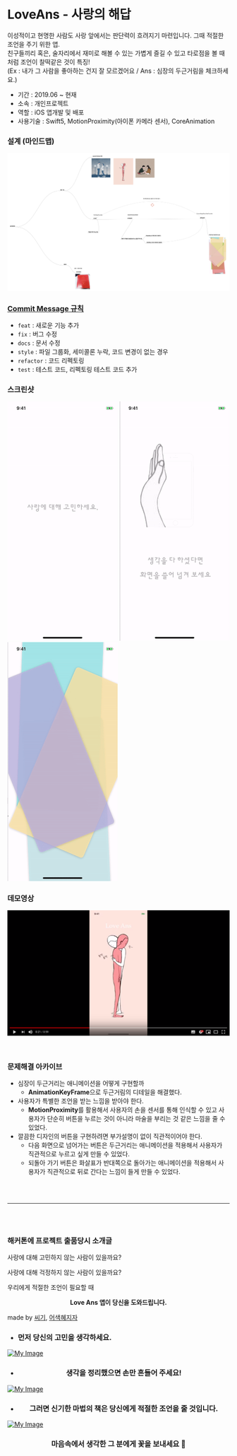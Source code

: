 # LoveAns - 사랑의 해답
이성적이고 현명한 사람도 사랑 앞에서는 판단력이 흐려지기 마련입니다. 그때 적절한 조언을 주기 위한 앱.<br> 친구들끼리 혹은, 술자리에서 재미로 해볼 수 있는 가볍게 즐길 수 있고 타로점을 볼 때처럼 조언이 찰떡같은 것이 특징! <br>
(Ex : 내가 그 사람을 좋아하는 건지 잘 모르겠어요 / Ans : 심장의 두근거림을 체크하세요.)
* 기간 : 2019.06 ~ 현재
* 소속 : 개인프로젝트
* 역할 : iOS 앱개발 및 배포
* 사용기술 : Swift5, MotionProximity(아이폰 카메라 센서), CoreAnimation

### 설계 (마인드맵)
<a href="/assets/design.pdf" target="_blank"><img src="/assets/design.png"></a>

### [Commit Message 규칙](https://changsic.github.io/CommitMessage/)
* `feat` : 새로운 기능 추가
* `fix` : 버그 수정
* `docs` : 문서 수정
* `style` : 파일 그룹화, 세미콜론 누락, 코드 변경이 없는 경우
* `refactor` : 코드 리펙토링
* `test` : 테스트 코드, 리펙토링 테스트 코드 추가

### 스크린샷

<a href="/assets/firstPage.gif" target="_blank"><img src="/assets/firstPage.gif" alt="My Image" width="250"></a>
<a href="/assets/secondPage.gif" target="_blank"><img src="/assets/secondPage.gif" alt="My Image" width="250"></a>
<a href="/assets/thirdPage.gif" target="_blank"><img src="/assets/thirdPage.gif" alt="My Image" width="250"></a>

### 데모영상
<a href="https://youtu.be/OouobgPOPD0" target="_blank"><img src="/assets/thumnail.png"></a>

<br>

### 문제해결 아카이브
  * 심장이 두근거리는 애니메이션을 어떻게 구현할까
    * <strong>AnimationKeyFrame</strong>으로 두근거림의 디테일을 해결했다.
  * 사용자가 특별한 조언을 받는 느낌을 받아야 한다.
    * <strong>MotionProximity</strong>를 활용해서 사용자의 손을 센서를 통해 인식할 수 있고 사용자가 단순히 버튼을 누르는 것이 아니라 마술을 부리는 것 같은 느낌을 줄 수 있었다.
  * 깔끔한 디자인의 버튼을 구현하려면 부가설명이 없이 직관적이어야 한다.
    * 다음 화면으로 넘어가는 버튼은 두근거리는 애니메이션을 적용해서 사용자가 직관적으로 누르고 싶게 만들 수 있었다.
    * 되돌아 가기 버튼은 화살표가 반대쪽으로 돌아가는 애니메이션을 적용해서 사용자가 직관적으로 뒤로 간다는 느낌이 들게 만들 수 있었다.

<br>
<br>

---

<br>
<br>


### 해커톤에 프로젝트 출품당시 소개글

사랑에 대해 고민하지 않는 사람이 있을까요?

사랑에 대해 걱정하지 않는 사람이 있을까요?

우리에게 적절한 조언이 필요할 때

 <center><strong>Love Ans 앱이 당신을 도와드립니다.</strong></center>

made by [씨기](https://changsic.github.io/), [어색혜지자](https://github.com/Jeon-heaji)

* ### 먼저 당신의 고민을 생각하세요.

<a href="https://user-images.githubusercontent.com/38423205/60310990-1fd67700-9990-11e9-861a-419e90ce1672.gif" target="_blank"><img src="https://user-images.githubusercontent.com/38423205/60310990-1fd67700-9990-11e9-861a-419e90ce1672.gif" alt="My Image" width="250"></a>


* ### <center>생각을 정리했으면 손만 흔들어 주세요!</center>

<a href="https://user-images.githubusercontent.com/38423205/60311468-51e8d880-9992-11e9-99cd-5f4cc3364117.gif" target="_blank"><img src="https://user-images.githubusercontent.com/38423205/60311468-51e8d880-9992-11e9-99cd-5f4cc3364117.gif" alt="My Image" width="250"></a>


* ### <center>그러면 신기한 마법의 책은 당신에게 적절한 조언을 줄 것입니다.</center>

<a href="https://user-images.githubusercontent.com/38423205/60311906-2f57bf00-9994-11e9-9680-82b2d32476d9.gif" target="_blank"><img src="https://user-images.githubusercontent.com/38423205/60311906-2f57bf00-9994-11e9-9680-82b2d32476d9.gif" alt="My Image" width="250"></a>


### <center>마음속에서 생각한 그 분에게 꽃을 보내세요 💐</center>
